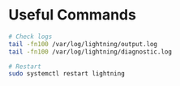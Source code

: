 # Useful Commands

```bash
# Check logs
tail -fn100 /var/log/lightning/output.log
tail -fn100 /var/log/lightning/diagnostic.log
```

```bash
# Restart
sudo systemctl restart lightning
```
